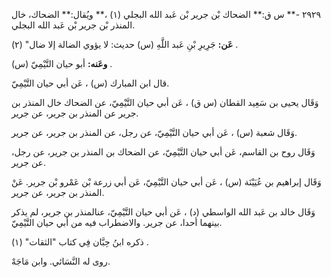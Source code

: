٢٩٢٩ -** س ق:** الضحاك بْن جرير بْن عَبد الله البجلي (١) ،** ويُقال:** الضحاك، خال المنذر بْن جرير بْن عَبد الله البجلي.

**عَن:** جَرِيرِ بْنِ عَبد اللَّهِ (س) حديث: لا يؤوي الضالة إلا ضال" (٢) .

**وعَنه:** أبو حيان التَّيْمِيّ (س) .

قال ابن المبارك (س) ، عَن أبي حيان التَّيْمِيّ.

وَقَال يحيى بن سَعِيد القطان (س ق) ، عَن أبي حيان التَّيْمِيّ، عن الضحاك خال المنذر بن جرير عن المنذر بن جرير، عن جرير.

وَقَال شعبة (س) ، عَن أبي حيان التَّيْمِيّ، عن رجل، عن المنذر بن جرير، عن جرير.

وَقَال روح بن القاسم، عَن أبي حيان التَّيْمِيّ، عن الضحاك بن المنذر بن جرير، عن رجل، عن جرير.

وَقَال إبراهيم بن عُيَيْنَة (س) ، عَن أبي حيان التَّيْمِيّ، عَن أبي زرعة بْن عَمْرو بْن جرير. عَنْ المنذر بن جرير، عن جرير.

وَقَال خالد بن عَبد الله الواسطي (د) ، عَن أبي حيان التَّيْمِيّ، عنالمنذر بن جرير، لم يذكر بينهما أحدا، عن جرير. والاضطراب فيه من أبي حيان التَّيْمِيّ.

ذكره ابنُ حِبَّان فِي كتاب "الثقات" (١) .

روى له النَّسَائي. وابن مَاجَهْ.